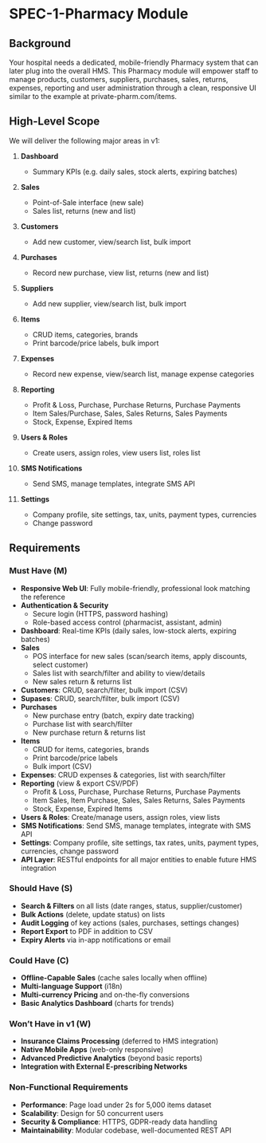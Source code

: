 # SPEC-1-Pharmacy Module

## Background
Your hospital needs a dedicated, mobile-friendly Pharmacy system that can later plug into the overall HMS. This Pharmacy module will empower staff to manage products, customers, suppliers, purchases, sales, returns, expenses, reporting and user administration through a clean, responsive UI similar to the example at private-pharm.com/items.

## High-Level Scope
We will deliver the following major areas in v1:

1. **Dashboard**  
   - Summary KPIs (e.g. daily sales, stock alerts, expiring batches)

2. **Sales**  
   - Point-of-Sale interface (new sale)  
   - Sales list, returns (new and list)  

3. **Customers**  
   - Add new customer, view/search list, bulk import  

4. **Purchases**  
   - Record new purchase, view list, returns (new and list)  

5. **Suppliers**  
   - Add new supplier, view/search list, bulk import  

6. **Items**  
   - CRUD items, categories, brands  
   - Print barcode/price labels, bulk import  

7. **Expenses**  
   - Record new expense, view/search list, manage expense categories  

8. **Reporting**  
   - Profit & Loss, Purchase, Purchase Returns, Purchase Payments  
   - Item Sales/Purchase, Sales, Sales Returns, Sales Payments  
   - Stock, Expense, Expired Items  

9. **Users & Roles**  
   - Create users, assign roles, view users list, roles list  

10. **SMS Notifications**  
    - Send SMS, manage templates, integrate SMS API  

11. **Settings**  
    - Company profile, site settings, tax, units, payment types, currencies  
    - Change password  
## Requirements

### Must Have (M)
- **Responsive Web UI**: Fully mobile-friendly, professional look matching the reference  
- **Authentication & Security**  
  - Secure login (HTTPS, password hashing)  
  - Role-based access control (pharmacist, assistant, admin)  
- **Dashboard**: Real-time KPIs (daily sales, low-stock alerts, expiring batches)  
- **Sales**  
  - POS interface for new sales (scan/search items, apply discounts, select customer)  
  - Sales list with search/filter and ability to view/details  
  - New sales return & returns list  
- **Customers**: CRUD, search/filter, bulk import (CSV)  
- **Supases**: CRUD, search/filter, bulk import (CSV)  
- **Purchases**  
  - New purchase entry (batch, expiry date tracking)  
  - Purchase list with search/filter  
  - New purchase return & returns list  
- **Items**  
  - CRUD for items, categories, brands  
  - Print barcode/price labels  
  - Bulk import (CSV)  
- **Expenses**: CRUD expenses & categories, list with search/filter  
- **Reporting** (view & export CSV/PDF)  
  - Profit & Loss, Purchase, Purchase Returns, Purchase Payments  
  - Item Sales, Item Purchase, Sales, Sales Returns, Sales Payments  
  - Stock, Expense, Expired Items  
- **Users & Roles**: Create/manage users, assign roles, view lists  
- **SMS Notifications**: Send SMS, manage templates, integrate with SMS API  
- **Settings**: Company profile, site settings, tax rates, units, payment types, currencies, change password  
- **API Layer**: RESTful endpoints for all major entities to enable future HMS integration  

### Should Have (S)
- **Search & Filters** on all lists (date ranges, status, supplier/customer)  
- **Bulk Actions** (delete, update status) on lists  
- **Audit Logging** of key actions (sales, purchases, settings changes)  
- **Report Export** to PDF in addition to CSV  
- **Expiry Alerts** via in-app notifications or email  

### Could Have (C)
- **Offline-Capable Sales** (cache sales locally when offline)  
- **Multi-language Support** (i18n)  
- **Multi-currency Pricing** and on-the-fly conversions  
- **Basic Analytics Dashboard** (charts for trends)  

### Won’t Have in v1 (W)
- **Insurance Claims Processing** (deferred to HMS integration)  
- **Native Mobile Apps** (web-only responsive)  
- **Advanced Predictive Analytics** (beyond basic reports)  
- **Integration with External E-prescribing Networks**  

### Non-Functional Requirements
- **Performance**: Page load under 2s for 5,000 items dataset  
- **Scalability**: Design for 50 concurrent users  
- **Security & Compliance**: HTTPS, GDPR-ready data handling  
- **Maintainability**: Modular codebase, well-documented REST API  
